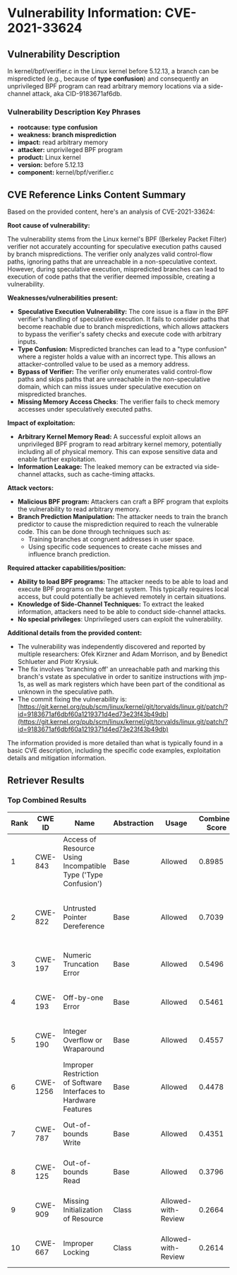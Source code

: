 # Vulnerability Information: CVE-2021-33624

## Vulnerability Description
In kernel/bpf/verifier.c in the Linux kernel before 5.12.13, a branch can be mispredicted (e.g., because of **type confusion**) and consequently an unprivileged BPF program can read arbitrary memory locations via a side-channel attack, aka CID-9183671af6db.

### Vulnerability Description Key Phrases
- **rootcause:** **type confusion**
- **weakness:** **branch misprediction**
- **impact:** read arbitrary memory
- **attacker:** unprivileged BPF program
- **product:** Linux kernel
- **version:** before 5.12.13
- **component:** kernel/bpf/verifier.c

## CVE Reference Links Content Summary
Based on the provided content, here's an analysis of CVE-2021-33624:

**Root cause of vulnerability:**

The vulnerability stems from the Linux kernel's BPF (Berkeley Packet Filter) verifier not accurately accounting for speculative execution paths caused by branch mispredictions. The verifier only analyzes valid control-flow paths, ignoring paths that are unreachable in a non-speculative context. However, during speculative execution, mispredicted branches can lead to execution of code paths that the verifier deemed impossible, creating a vulnerability.

**Weaknesses/vulnerabilities present:**

*   **Speculative Execution Vulnerability:** The core issue is a flaw in the BPF verifier's handling of speculative execution. It fails to consider paths that become reachable due to branch mispredictions, which allows attackers to bypass the verifier's safety checks and execute code with arbitrary inputs.
*   **Type Confusion:** Mispredicted branches can lead to a "type confusion" where a register holds a value with an incorrect type. This allows an attacker-controlled value to be used as a memory address.
*   **Bypass of Verifier:** The verifier only enumerates valid control-flow paths and skips paths that are unreachable in the non-speculative domain, which can miss issues under speculative execution on mispredicted branches.
* **Missing Memory Access Checks**: The verifier fails to check memory accesses under speculatively executed paths.

**Impact of exploitation:**

*   **Arbitrary Kernel Memory Read:**  A successful exploit allows an unprivileged BPF program to read arbitrary kernel memory, potentially including all of physical memory. This can expose sensitive data and enable further exploitation.
*   **Information Leakage:** The leaked memory can be extracted via side-channel attacks, such as cache-timing attacks.

**Attack vectors:**

*   **Malicious BPF program:** Attackers can craft a BPF program that exploits the vulnerability to read arbitrary memory.
*   **Branch Prediction Manipulation:** The attacker needs to train the branch predictor to cause the misprediction required to reach the vulnerable code. This can be done through techniques such as:
    *   Training branches at congruent addresses in user space.
    *   Using specific code sequences to create cache misses and influence branch prediction.

**Required attacker capabilities/position:**

*   **Ability to load BPF programs:** The attacker needs to be able to load and execute BPF programs on the target system. This typically requires local access, but could potentially be achieved remotely in certain situations.
*   **Knowledge of Side-Channel Techniques:** To extract the leaked information, attackers need to be able to conduct side-channel attacks.
* **No special privileges**: Unprivileged users can exploit the vulnerability.

**Additional details from the provided content:**

*   The vulnerability was independently discovered and reported by multiple researchers: Ofek Kirzner and Adam Morrison, and by Benedict Schlueter and Piotr Krysiuk.
*   The fix involves 'branching off' an unreachable path and marking this branch's vstate as speculative in order to sanitize instructions with jmp-1s, as well as mark registers which have been part of the conditional as unknown in the speculative path.
* The commit fixing the vulnerability is: [https://git.kernel.org/pub/scm/linux/kernel/git/torvalds/linux.git/patch/?id=9183671af6dbf60a1219371d4ed73e23f43b49db](https://git.kernel.org/pub/scm/linux/kernel/git/torvalds/linux.git/patch/?id=9183671af6dbf60a1219371d4ed73e23f43b49db)

The information provided is more detailed than what is typically found in a basic CVE description, including the specific code examples, exploitation details and mitigation information.

## Retriever Results

### Top Combined Results

| Rank | CWE ID | Name | Abstraction | Usage | Combined Score | Retrievers | Individual Scores |
|------|--------|------|-------------|-------|---------------|------------|-------------------|
| 1 | CWE-843 | Access of Resource Using Incompatible Type ('Type Confusion') | Base | Allowed | 0.8985 | dense, sparse, graph | dense: 0.596, sparse: 0.483, graph: 0.907 |
| 2 | CWE-822 | Untrusted Pointer Dereference | Base | Allowed | 0.7039 | dense, sparse, graph | dense: 0.584, sparse: 0.340, graph: 0.607 |
| 3 | CWE-197 | Numeric Truncation Error | Base | Allowed | 0.5496 | sparse, graph | sparse: 0.378, graph: 0.932 |
| 4 | CWE-193 | Off-by-one Error | Base | Allowed | 0.5461 | sparse, graph | sparse: 0.330, graph: 1.000 |
| 5 | CWE-190 | Integer Overflow or Wraparound | Base | Allowed | 0.4557 | sparse, graph | sparse: 0.274, graph: 0.836 |
| 6 | CWE-1256 | Improper Restriction of Software Interfaces to Hardware Features | Base | Allowed | 0.4478 | dense, sparse | dense: 0.581, sparse: 0.275 |
| 7 | CWE-787 | Out-of-bounds Write | Base | Allowed | 0.4351 | sparse, graph | sparse: 0.267, graph: 0.789 |
| 8 | CWE-125 | Out-of-bounds Read | Base | Allowed | 0.3796 | sparse, graph | sparse: 0.170, graph: 0.789 |
| 9 | CWE-909 | Missing Initialization of Resource | Class | Allowed-with-Review | 0.2664 | dense, sparse | dense: 0.563, sparse: 0.300 |
| 10 | CWE-667 | Improper Locking | Class | Allowed-with-Review | 0.2614 | dense, sparse | dense: 0.551, sparse: 0.296 |

